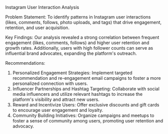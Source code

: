 Instagram User Interaction Analysis

Problem Statement: To identify patterns in Instagram user interactions (likes, comments, follows, photo uploads, and tags) that drive engagement, retention, and user acquisition.

Key Findings: Our analysis revealed a strong correlation between frequent engagement (likes, comments, follows) and higher user retention and growth rates. Additionally, users with high follower counts can serve as influential brand advocates, expanding the platform's outreach.

Recommendations:
1. Personalized Engagement Strategies: Implement targeted recommendation and re-engagement email campaigns to foster a more personalized connection with users.
2. Influencer Partnerships and Hashtag Targeting: Collaborate with social media influencers and utilize relevant hashtags to increase the platform's visibility and attract new users.
3. Reward and Incentivize Users: Offer exclusive discounts and gift cards to encourage user engagement and loyalty.
4. Community Building Initiatives: Organize campaigns and meetups to foster a sense of community among users, promoting user retention and advocacy.
